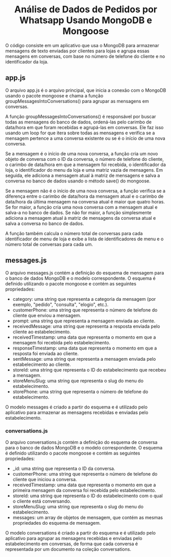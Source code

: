 <h1 align="center"> Análise de Dados de Pedidos por Whatsapp Usando MongoDB e Mongoose </h1>
<p>O código consiste em um aplicativo que usa o MongoDB para armazenar mensagens de texto enviadas por clientes para lojas e agrupa essas mensagens em conversas, com base no número de telefone do cliente e no identificador da loja.</p> 

<h2>app.js</h2>
<p>O arquivo app.js é o arquivo principal, que inicia a conexão com o MongoDB usando o pacote mongoose e chama a função groupMessagesIntoConversations() para agrupar as mensagens em conversas.</p>
<p>A função groupMessagesIntoConversations() é responsável por buscar todas as mensagens do banco de dados, ordená-las pelo carimbo de data/hora em que foram recebidas e agrupá-las em conversas. Ele faz isso usando um loop for que itera sobre todas as mensagens e verifica se a mensagem pertence a uma conversa existente ou se é o início de uma nova conversa.</p>
<p>Se a mensagem é o início de uma nova conversa, a função cria um novo objeto de conversa com o ID da conversa, o número de telefone do cliente, o carimbo de data/hora em que a mensagem foi recebida, o identificador da loja, o identificador do menu da loja e uma matriz vazia de mensagens. Em seguida, ele adiciona a mensagem atual à matriz de mensagens e salva a conversa no banco de dados usando o método save() do mongoose.</p>
<p>Se a mensagem não é o início de uma nova conversa, a função verifica se a diferença entre o carimbo de data/hora da mensagem atual e o carimbo de data/hora da última mensagem na conversa atual é maior que quatro horas. Se for maior, a função cria uma nova conversa com a mensagem atual e salva-a no banco de dados. Se não for maior, a função simplesmente adiciona a mensagem atual à matriz de mensagens da conversa atual e salva a conversa no banco de dados.</p>
<p>A função também calcula o número total de conversas para cada identificador de menu de loja e exibe a lista de identificadores de menu e o número total de conversas para cada um.</p>

<h2>messages.js</h2>
<p>O arquivo messages.js contém a definição do esquema de mensagem para o banco de dados MongoDB e o modelo correspondente. O esquema é definido utilizando o pacote mongoose e contém as seguintes propriedades:</p>
<ul>
  <li>category: uma string que representa a categoria da mensagem (por exemplo, "pedido", "consulta", "elogio", etc.).</li>
  <li>customerPhone: uma string que representa o número de telefone do cliente que enviou a mensagem.</li>
  <li>prompt: uma string que representa a mensagem enviada ao cliente.</li>
  <li>receivedMessage: uma string que representa a resposta enviada pelo cliente ao estabelecimento.</li>
  <li>receivedTimestamp: uma data que representa o momento em que a mensagem foi recebida pelo    estabelecimento.</li>
  <li>responseTimestamp: uma data que representa o momento em que a resposta foi enviada ao cliente.</li>
  <li>sentMessage: uma string que representa a mensagem enviada pelo estabelecimento ao cliente.</li>
  <li>storeId: uma string que representa o ID do estabelecimento que recebeu a mensagem.</li>
  <li>storeMenuSlug: uma string que representa o slug do menu do estabelecimento.</li>
  <li>storePhone: uma string que representa o número de telefone do estabelecimento.</li>
</ul>
<p>O modelo messages é criado a partir do esquema e é utilizado pelo aplicativo para armazenar as mensagens recebidas e enviadas pelo estabelecimento.</p>

<h3>conversations.js</h3>
<p>O arquivo conversations.js contém a definição do esquema de conversa para o banco de dados MongoDB e o modelo correspondente. O esquema é definido utilizando o pacote mongoose e contém as seguintes propriedades:</p>
<ul>
  <li>_id: uma string que representa o ID da conversa.</li>
  <li>customerPhone: uma string que representa o número de telefone do cliente que iniciou a conversa.</li>
  <li>receivedTimestamp: uma data que representa o momento em que a primeira mensagem da conversa foi recebida pelo estabelecimento.</li>
  <li>storeId: uma string que representa o ID do estabelecimento com o qual o cliente está conversando.</li>
  <li>storeMenuSlug: uma string que representa o slug do menu do estabelecimento.</li>
  <li>messages: um array de objetos de mensagem, que contém as mesmas propriedades do esquema de mensagem.</li>
</ul>
<p>O modelo conversations é criado a partir do esquema e é utilizado pelo aplicativo para agrupar as mensagens recebidas e enviadas pelo estabelecimento em conversas, de forma que cada conversa é representada por um documento na coleção conversations.</p>


